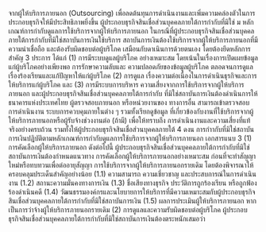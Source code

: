 จากผู้ให้บริการภายนอก (Outsourcing) เพื่อลดต้นทุนการดำเนินงานและเพิ่มความคล่องตัวในการ
ประกอบธุรกิจให้มีประสิทธิภาพยิ่งขึ้น ผู้ประกอบธุรกิจสินเชื่อส่วนบุคคลภายใต้การกำกับที่มิใช่
ม
หลักเกณฑ์การกำกับดูแลการใช้บริการจากผู้ให้บริการภายนอก
ในกรณีที่ผู้ประกอบธุรกิจสินเชื่อส่วนบุคคลภายใต้การกำกับที่มิใช่สถาบันการเงินใช้บริการ
สถาบันการเงินต้องใช้บริการจากผู้ให้บริการภายนอกที่มีความน่าเชื่อถือ และต้องรับผิดชอบต่อผู้บริโภค
เสมือนกับดาเนินการด้วยตนเอง โดยต้องยึดหลักการสำคัญ 3 ประการ ได้แก่ (1) การมีระบบดูแลผู้บริโภค
อย่างเหมาะสม โดยเน้นในเรื่องการเปิดเผยข้อมูลแก่ผู้บริโภคอย่างเพียงพอ การรักษาความลับและ
ความปลอดภัยของข้อมูลผู้บริโภค ตลอดจนการดูแลเรื่องร้องเรียนและแก้ปัญหาให้แก่ผู้บริโภค (2) การดูแล
เรื่องความต่อเนื่องในการดำเนินธุรกิจและการให้บริการแก่ผู้บริโภค และ (3) การมีระบบการบริหาร
ความเสี่ยงจากการใช้บริการจากผู้ให้บริการภายนอก และผู้ประกอบธุรกิจสินเชื่อส่วนบุคคลภายใต้การกำกับ
ที่มิใช่สถาบันการเงินต้องดำเนินการให้ธนาคารแห่งประเทศไทย ผู้ตรวจสอบภายนอก หรือหน่วยงานของ
ทางการอื่น สามารถเข้าตรวจสอบการดำเนินงาน ระบบการควบคุมภายในต่าง ๆ รวมทั้งเรียกดูข้อมูล
ที่เกี่ยวข้องกับงานที่ใช้บริการจากผู้ให้บริการภายนอกหรือผู้รับจ้างช่วงงานต่อ (ถ้ามี) เพื่อให้ทราบถึง
การดำเนินงานและความเสี่ยงที่แท้จริงอย่างครบถ้วน รวมทั้งให้ผู้ประกอบธุรกิจสินเชื่อส่วนบุคคลภายใต้
4
ดงน
การกำากับที่มิใช่สถาบันการเงินปฏิบัติตามหลักเกณฑ์การกำกับดูแลการใช้บริการจากผู้ให้บริการภายนอก
เอกสารแนบ 3
(1) การคัดเลือกผู้ให้บริการภายนอก
ดังต่อไปนี้
ผู้ประกอบธุรกิจสินเชื่อส่วนบุคคลภายใต้การกำกับที่มิใช่สถาบันการเงินต้องกำหนดแนวทาง
การคัดเลือกผู้ให้บริการภายนอกอย่างเหมาะสม ก่อนที่จะทำสัญญาใหม่หรือทบทวนเพื่อต่ออายุสัญญา
การใช้บริการจากผู้ให้บริการภายนอกรายเดิม โดยต้องพิจารณาให้ครอบคลุมประเด็นสำคัญอย่างน้อย
(1.1) ความสามารถ ความเชี่ยวชาญ และประสบการณ์ในการดำเนินงาน
(1.2) สถานะความมั่นคงทางการเงิน
(1.3) ชื่อเสียงทางธุรกิจ ประวัติการถูกร้องเรียน หรือถูกฟ้องร้องดำเนินคดี
(1.4) วัฒนธรรมองค์กรและนโยบายการให้บริการที่มีความเหมาะสมกับผู้ประกอบธุรกิจ
สินเชื่อส่วนบุคคลภายใต้การกำกับที่มิใช่สถาบันการเงิน
(1.5) ผลการประเมินผู้ให้บริการภายนอก หากเป็นการว่าจ้างผู้ให้บริการภายนอกรายเดิม
(2) การดูแลและความรับผิดชอบต่อผู้บริโภค
ผู้ประกอบธุรกิจสินเชื่อส่วนบุคคลภายใต้การกำกับที่มิใช่สถาบันการเงินต้องตระหนักเสมอว่า
